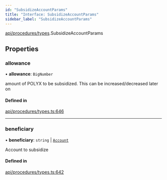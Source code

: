 ```yaml
---
id: "SubsidizeAccountParams"
title: "Interface: SubsidizeAccountParams"
sidebar_label: "SubsidizeAccountParams"
---
```


[api/procedures/types](../../../../../modules/API/Procedures/Types/Types.md).SubsidizeAccountParams

## Properties

### allowance

• **allowance**: `BigNumber`

amount of POLYX to be subsidized. This can be increased/decreased later on

#### Defined in

[api/procedures/types.ts:646](https://github.com/PolymeshAssociation/polymesh-sdk/blob/5b946f904/src/api/procedures/types.ts#L646)

___

### beneficiary

• **beneficiary**: `string` \| [`Account`](../../../../../classes/API/Entities/Account/Account.md)

Account to subsidize

#### Defined in

[api/procedures/types.ts:642](https://github.com/PolymeshAssociation/polymesh-sdk/blob/5b946f904/src/api/procedures/types.ts#L642)
